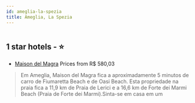 ```yaml
---
id: ameglia-la-spezia
title: Ameglia, La Spezia
---
```


<center><img src="https://i.travelapi.com/hotels/21000000/20180000/20174800/20174783/2d5dbbd1_z.jpg" alt="" /></center>


##  1 star hotels - ⭐️

-    [Maison del Magra](https://www.hurb.com/br/aud/https://www.hurb.com/br/hotels/ameglia/maison-del-magra-HT-R04J?cmp=18055) Prices from R$ 580,03
   > Em Ameglia, Maison del Magra fica a aproximadamente 5 minutos de carro de Fiumaretta Beach e de Oasi Beach.  Esta propriedade na praia fica a 11,9 km de Praia de Lerici e a 16,6 km de Forte dei Marmi Beach (Praia de Forte dei Marmi).Sinta-se em casa em um

